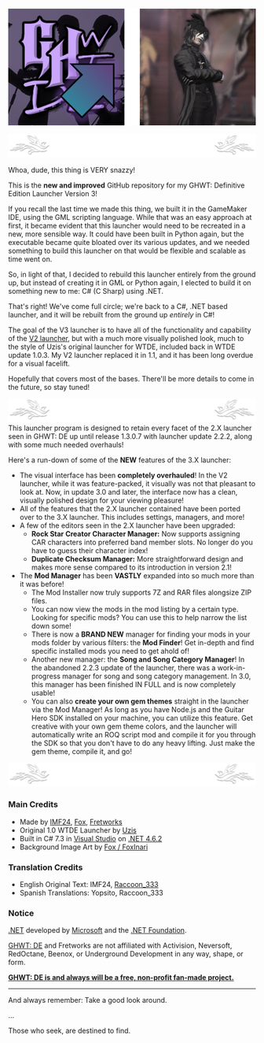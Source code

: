 <!--
    GHWT: Definitive Edition Launcher V3 Readme
    Written by IMF24
-->
<!-- - - - - - - - - - - - - - - - - - - - - - - -->
<!-- TOP ICON GROUP -->
<!-- - - - - - - - - - - - - - - - - - - - - - - -->
![](readme_assets/icon_logo_group.png)

<!-- - - - - - - - - - - - - - - - - - - - - - - -->
<!-- TOP BANNER -->
<!-- - - - - - - - - - - - - - - - - - - - - - - -->
![](readme_assets/readme_banner_title.png)

Whoa, dude, this thing is VERY snazzy!

This is the **new and improved** GitHub repository for my GHWT: Definitive Edition Launcher Version 3!

If you recall the last time we made this thing, we built it in the GameMaker IDE, using the GML scripting language. While that was an easy approach at first, it became evident that this launcher would need to be recreated in a new, more sensible way. It could have been built in Python again, but the executable became quite bloated over its various updates, and we needed something to build this launcher on that would be flexible and scalable as time went on.

So, in light of that, I decided to rebuild this launcher entirely from the ground up, but instead of creating it in GML or Python again, I elected to build it on something new to me: C# (C Sharp) using .NET.

That's right! We've come full circle; we're back to a C#, .NET based launcher, and it will be rebuilt from the ground up *entirely* in C#!

The goal of the V3 launcher is to have all of the functionality and capability of the [V2 launcher](https://github.com/IMF24/WTDE-Launcher), but with a much more visually polished look, much to the style of Uzis's original launcher for WTDE, included back in WTDE update 1.0.3. My V2 launcher replaced it in 1.1, and it has been long overdue for a visual facelift.

Hopefully that covers most of the bases. There'll be more details to come in the future, so stay tuned!

<!-- - - - - - - - - - - - - - - - - - - - - - - -->
<!-- NEW AND RETURNING FEATURES BANNER -->
<!-- - - - - - - - - - - - - - - - - - - - - - - -->
![](readme_assets/readme_banner_features.png)
This launcher program is designed to retain every facet of the 2.X launcher seen in GHWT: DE up until release 1.3.0.7 with launcher update 2.2.2, along with some much needed overhauls!

Here's a run-down of some of the **NEW** features of the 3.X launcher:
- The visual interface has been **completely overhauled**! In the V2 launcher, while it was feature-packed, it visually was not that pleasant to look at. Now, in update 3.0 and later, the interface now has a clean, visually polished design for your viewing pleasure!
- All of the features that the 2.X launcher contained have been ported over to the 3.X launcher. This includes settings, managers, and more!
- A few of the editors seen in the 2.X launcher have been upgraded:
  - **Rock Star Creator Character Manager:** Now supports assigning CAR characters into preferred band member slots. No longer do you have to guess their character index!
  - **Duplicate Checksum Manager:** More straightforward design and makes more sense compared to its introduction in version 2.1!
- The **Mod Manager** has been **VASTLY** expanded into so much more than it was before!
  - The Mod Installer now truly supports 7Z and RAR files alongsize ZIP files.
  - You can now view the mods in the mod listing by a certain type. Looking for specific mods? You can use this to help narrow the list down some!
  - There is now a **BRAND NEW** manager for finding your mods in your mods folder by various filters: the **Mod Finder**! Get in-depth and find specific installed mods you need to get ahold of!
  - Another new manager: the **Song and Song Category Manager**! In the abandoned 2.2.3 update of the launcher, there was a work-in-progress manager for song and song category management. In 3.0, this manager has been finished IN FULL and is now completely usable!
  - You can also **create your own gem themes** straight in the launcher via the Mod Manager! As long as you have Node.js and the Guitar Hero SDK installed on your machine, you can utilize this feature. Get creative with your own gem theme colors, and the launcher will automatically write an ROQ script mod and compile it for you through the SDK so that you don't have to do any heavy lifting. Just make the gem theme, compile it, and go!

<!-- - - - - - - - - - - - - - - - - - - - - - - -->
<!-- CREDITS BANNER -->
<!-- - - - - - - - - - - - - - - - - - - - - - - -->
![](readme_assets/readme_banner_credits.png)
### Main Credits
- Made by [IMF24](https://youtube.com/@IMF24), [Fox](https://youtube.com/@Fox-Judy), [Fretworks](https://gitgud.io/fretworks)
- Original 1.0 WTDE Launcher by [Uzis](https://youtube.com/@ImUzis)
- Built in C# 7.3 in [Visual Studio](https://visualstudio.microsoft.com) on [.NET 4.6.2](https://dot.net)
- Background Image Art by [Fox / FoxInari](https://youtube.com/@Fox-Judy)

### Translation Credits
- English Original Text: IMF24, [Raccoon_333](https://youtube.com/@Raccoon_333)
- Spanish Translations: Yopsito, Raccoon_333

### Notice
[.NET](https://dot.net) developed by [Microsoft](https://microsoft.com) and the [.NET Foundation](https://dotnetfoundation.org).

[GHWT: DE](https://ghwt.de) and Fretworks are not affiliated with Activision, Neversoft, RedOctane, Beenox, or Underground Development in any way, shape, or form.

<u>**GHWT: DE is and always will be a free, non-profit fan-made project.**</u>

------------------------

And always remember: Take a good look around.

...

Those who seek, are destined to find.
